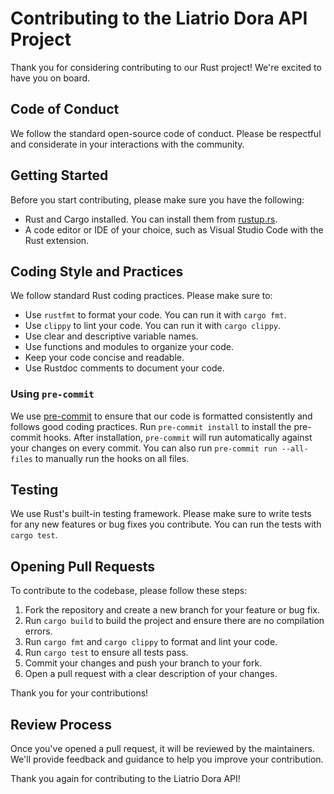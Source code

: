 # Contributing to the Liatrio Dora API Project

Thank you for considering contributing to our Rust project! We're excited to have you on board.

## Code of Conduct

We follow the standard open-source code of conduct. Please be respectful and considerate in your interactions with the community.

## Getting Started

Before you start contributing, please make sure you have the following:

* Rust and Cargo installed. You can install them from [rustup.rs](https://rustup.rs/).
* A code editor or IDE of your choice, such as Visual Studio Code with the Rust extension.

## Coding Style and Practices

We follow standard Rust coding practices. Please make sure to:

* Use `rustfmt` to format your code. You can run it with `cargo fmt`.
* Use `clippy` to lint your code. You can run it with `cargo clippy`.
* Use clear and descriptive variable names.
* Use functions and modules to organize your code.
* Keep your code concise and readable.
* Use Rustdoc comments to document your code.

### Using `pre-commit`

We use [pre-commit](https://pre-commit.com/) to ensure that our code is formatted consistently and follows good coding practices. Run `pre-commit install` to install the pre-commit hooks. After installation, `pre-commit` will run automatically against your changes on every commit. You can also run `pre-commit run --all-files` to manually run the hooks on all files.

## Testing

We use Rust's built-in testing framework. Please make sure to write tests for any new features or bug fixes you contribute. You can run the tests with `cargo test`.

## Opening Pull Requests

To contribute to the codebase, please follow these steps:

1. Fork the repository and create a new branch for your feature or bug fix.
2. Run `cargo build` to build the project and ensure there are no compilation errors.
3. Run `cargo fmt` and `cargo clippy` to format and lint your code.
4. Run `cargo test` to ensure all tests pass.
5. Commit your changes and push your branch to your fork.
6. Open a pull request with a clear description of your changes.

Thank you for your contributions!

## Review Process

Once you've opened a pull request, it will be reviewed by the maintainers. We'll provide feedback and guidance to help you improve your contribution.

Thank you again for contributing to the Liatrio Dora API!